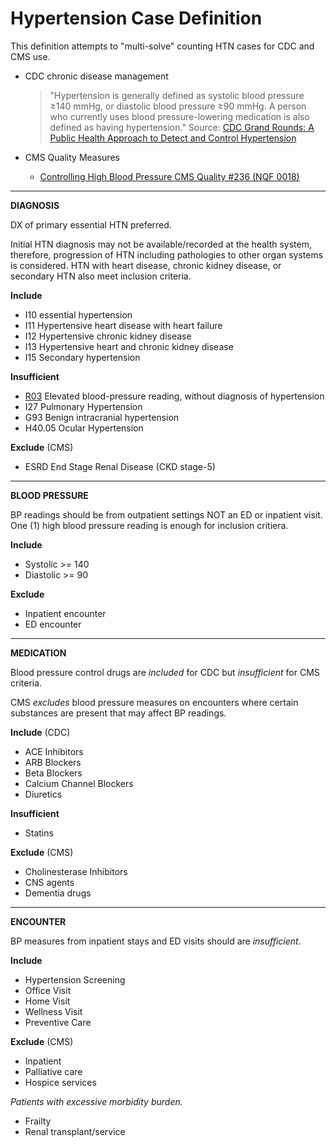 # Hypertension Case Definition
This definition attempts to "multi-solve" counting HTN cases for CDC and CMS use. 

* CDC chronic disease management
  > "Hypertension is generally defined as systolic blood pressure ≥140 mmHg, or diastolic blood pressure ≥90 mmHg. A person who currently uses blood pressure-lowering medication is also defined as having hypertension."
  > Source: [CDC Grand Rounds: A Public Health Approach to Detect and Control Hypertension](https://www.cdc.gov/mmwr/volumes/65/wr/mm6545a3.htm)
  
* CMS Quality Measures 
  * [Controlling High Blood Pressure CMS Quality #236 (NQF 0018)](https://docs.google.com/spreadsheets/d/1UTxg-MvAf0xMBI8dAw6SEF1cQduZqC330R-0MOAWli4/edit#gid=1986332053)
  
-----

**DIAGNOSIS**

DX of primary essential HTN preferred. 

Initial HTN diagnosis may not be available/recorded at the health system, therefore, progression of HTN including pathologies to other organ systems is considered. 
HTN with heart disease, chronic kidney disease, or secondary HTN also meet inclusion criteria.


**Include**
* I10 essential hypertension
* I11 Hypertensive heart disease with heart failure
* I12 Hypertensive chronic kidney disease
* I13 Hypertensive heart and chronic kidney disease
* I15 Secondary hypertension

**Insufficient** 
* [R03](https://www.icd10data.com/ICD10CM/Codes/R00-R99/R00-R09/R03-/R03.0) Elevated blood-pressure reading, without diagnosis of hypertension
* I27 Pulmonary Hypertension 
* G93 Benign intracranial hypertension
* H40.05 Ocular Hypertension
 
**Exclude** (CMS)
* ESRD End Stage Renal Disease (CKD stage-5)

-----

**BLOOD PRESSURE**

BP readings should be from outpatient settings NOT an ED or inpatient visit.   
One (1) high blood pressure reading is enough for inclusion critiera.

**Include**
* Systolic >= 140
* Diastolic >= 90

**Exclude**
* Inpatient encounter
* ED encounter 

-----
**MEDICATION** 

Blood pressure control drugs are _included_ for CDC but _insufficient_ for CMS criteria.

CMS _excludes_ blood pressure measures on encounters where certain substances are present that may affect BP readings. 

**Include** (CDC)
* ACE Inhibitors
* ARB Blockers
* Beta Blockers
* Calcium Channel Blockers
* Diuretics

**Insufficient**
* Statins

**Exclude** (CMS)
* Cholinesterase Inhibitors
* CNS agents
* Dementia drugs

-----
**ENCOUNTER** 

BP measures from inpatient stays and ED visits should are _insufficient_. 

**Include**

* Hypertension Screening
* Office Visit
* Home Visit
* Wellness Visit
* Preventive Care

**Exclude** (CMS)

* Inpatient
* Palliative care 
* Hospice services

_Patients with excessive morbidity burden._

* Frailty
* Renal transplant/service